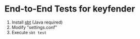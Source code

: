 # End-to-End Tests for keyfender

1. Install [sbt](http://www.scala-sbt.org/) (Java required)
2. Modify "settings.conf"
3. Execute `sbt test`
